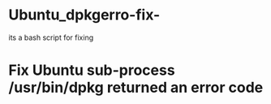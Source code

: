# Ubuntu_dpkgerro-fix-
its a bash script for fixing 
<h1>
Fix Ubuntu sub-process /usr/bin/dpkg returned an error code 

</h1>
<h2>

</h2>
